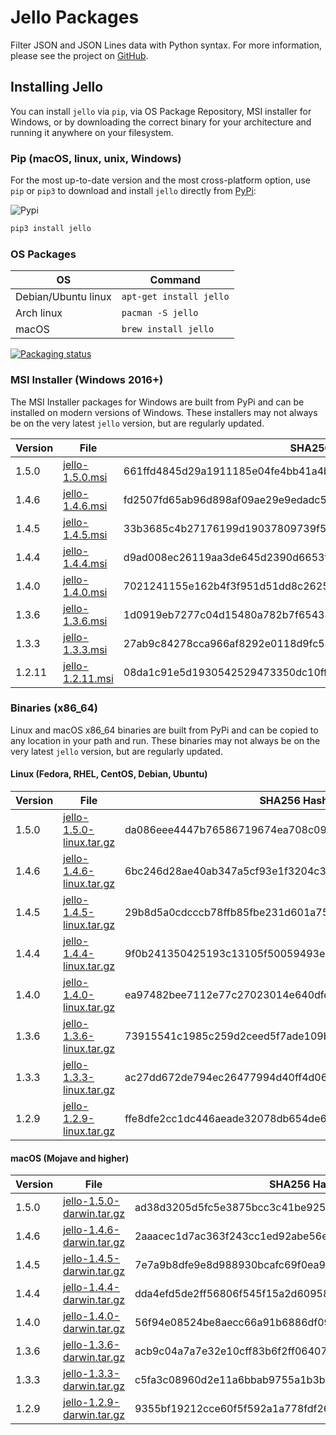 # Jello Packages

Filter JSON and JSON Lines data with Python syntax. For more information, please see the project on [GitHub](https://github.com/kellyjonbrazil/jello).

## Installing Jello
You can install `jello` via `pip`, via OS Package Repository, MSI installer for Windows, or by downloading the correct binary for your architecture and running it anywhere on your filesystem.

### Pip (macOS, linux, unix, Windows)
For the most up-to-date version and the most cross-platform option, use `pip` or `pip3` to download and install `jello` directly from [PyPi](https://pypi.org/project/jello/):

![Pypi](https://img.shields.io/pypi/v/jello.svg)


```bash
pip3 install jello
```

### OS Packages

| OS                    | Command                                                                       | 
|-----------------------|-------------------------------------------------------------------------------|
| Debian/Ubuntu linux   | `apt-get install jello`                                                          |
| Arch linux            | `pacman -S jello`                                                             |
| macOS                 | `brew install jello`                                                          |

[![Packaging status](https://repology.org/badge/vertical-allrepos/jello.svg)](https://repology.org/project/jello/versions)

### MSI Installer (Windows 2016+)
The MSI Installer packages for Windows are built from PyPi and can be installed on modern versions of Windows. These installers may not always be on the very latest `jello` version, but are regularly updated.

| Version   | File                                                                                    | SHA256 Hash                                                       |
|-----------|-----------------------------------------------------------------------------------------|-------------------------------------------------------------------|
| 1.5.0     | [jello-1.5.0.msi](https://jello-packages.s3-us-west-1.amazonaws.com/jello-1.5.0.msi)    | 661ffd4845d29a1911185e04fe4bb41a4bebc3db5d983d4f36f11d2f88553f2b  |
| 1.4.6     | [jello-1.4.6.msi](https://jello-packages.s3-us-west-1.amazonaws.com/jello-1.4.6.msi)    | fd2507fd65ab96d898af09ae29e9edadc50e96fb9a0a60940c90fdb2458059c5  |
| 1.4.5     | [jello-1.4.5.msi](https://jello-packages.s3-us-west-1.amazonaws.com/jello-1.4.5.msi)    | 33b3685c4b27176199d19037809739f581464a0a175c732c1dc42083d8c881f0  |
| 1.4.4     | [jello-1.4.4.msi](https://jello-packages.s3-us-west-1.amazonaws.com/jello-1.4.4.msi)    | d9ad008ec26119aa3de645d2390d6653f11d533d5dc3e0f0b3dcb5d243c14fe0  |
| 1.4.0     | [jello-1.4.0.msi](https://jello-packages.s3-us-west-1.amazonaws.com/jello-1.4.0.msi)    | 7021241155e162b4f3f951d51dd8c2625b4f43ac6899648a266107c571f41bfb  |
| 1.3.6     | [jello-1.3.6.msi](https://jello-packages.s3-us-west-1.amazonaws.com/jello-1.3.6.msi)    | 1d0919eb7277c04d15480a782b7f65438855f3556497e7c31f11154a081610ad  |
| 1.3.3     | [jello-1.3.3.msi](https://jello-packages.s3-us-west-1.amazonaws.com/jello-1.3.3.msi)    | 27ab9c84278cca966af8292e0118d9fc54807f54f2b057f7a99b6ac0ef6c6b28  |
| 1.2.11    | [jello-1.2.11.msi](https://jello-packages.s3-us-west-1.amazonaws.com/jello-1.2.11.msi)  | 08da1c91e5d1930542529473350dc10ffc3d4adf5c06cc365c333663ac82a8fc  |

### Binaries (x86_64)
Linux and macOS x86_64 binaries are built from PyPi and can be copied to any location in your path and run. These binaries may not always be on the very latest `jello` version, but are regularly updated.

#### Linux (Fedora, RHEL, CentOS, Debian, Ubuntu)

| Version   | File                                                                                                               | SHA256 Hash (binary file)                                         |
|-----------|--------------------------------------------------------------------------------------------------------------------|-------------------------------------------------------------------|
| 1.5.0     | [jello-1.5.0-linux.tar.gz](https://jello-packages.s3-us-west-1.amazonaws.com/bin/jello-1.5.0-linux-x86_64.tar.gz)  | da086eee4447b76586719674ea708c0996d4c6d2720a99e8af2e9b5cd8efecfa  |
| 1.4.6     | [jello-1.4.6-linux.tar.gz](https://jello-packages.s3-us-west-1.amazonaws.com/bin/jello-1.4.6-linux-x86_64.tar.gz)  | 6bc246d28ae40ab347a5cf93e1f3204c3f9b08272b3f10c0b27daad677f749a3  |
| 1.4.5     | [jello-1.4.5-linux.tar.gz](https://jello-packages.s3-us-west-1.amazonaws.com/bin/jello-1.4.5-linux-x86_64.tar.gz)  | 29b8d5a0cdcccb78ffb85fbe231d601a75818ae6259fa89255b80095d9762c34  |
| 1.4.4     | [jello-1.4.4-linux.tar.gz](https://jello-packages.s3-us-west-1.amazonaws.com/bin/jello-1.4.4-linux-x86_64.tar.gz)  | 9f0b241350425193c13105f50059493e2484620276b3cf6665c7012dfc48e76d  |
| 1.4.0     | [jello-1.4.0-linux.tar.gz](https://jello-packages.s3-us-west-1.amazonaws.com/bin/jello-1.4.0-linux-x86_64.tar.gz)  | ea97482bee7112e77c27023014e640dfd942991719cec38116cf3905f679b874  |
| 1.3.6     | [jello-1.3.6-linux.tar.gz](https://jello-packages.s3-us-west-1.amazonaws.com/bin/jello-1.3.6-linux-x86_64.tar.gz)  | 73915541c1985c259d2ceed5f7ade109b156da4ff59f7af0a3c0298057884884  |
| 1.3.3     | [jello-1.3.3-linux.tar.gz](https://jello-packages.s3-us-west-1.amazonaws.com/bin/jello-1.3.3-linux-x86_64.tar.gz)  | ac27dd672de794ec26477994d40ff4d060537691f3ca6eafd84c2ab2bf1470ca  |
| 1.2.9     | [jello-1.2.9-linux.tar.gz](https://jello-packages.s3-us-west-1.amazonaws.com/bin/jello-1.2.9-linux.tar.gz)         | ffe8dfe2cc1dc446aeade32078db654de604176976be5dee89f83f0049551c45  |


#### macOS (Mojave and higher)

| Version   | File                                                                                                                 | SHA256 Hash (binary file)                                         |
|-----------|----------------------------------------------------------------------------------------------------------------------|-------------------------------------------------------------------|
| 1.5.0     | [jello-1.5.0-darwin.tar.gz](https://jello-packages.s3-us-west-1.amazonaws.com/bin/jello-1.5.0-darwin-x86_64.tar.gz)  | ad38d3205d5fc5e3875bcc3c41be925132ce968ee44d9af4ada4f3b58acc4712  |
| 1.4.6     | [jello-1.4.6-darwin.tar.gz](https://jello-packages.s3-us-west-1.amazonaws.com/bin/jello-1.4.6-darwin-x86_64.tar.gz)  | 2aaacec1d7ac363f243cc1ed92abe56e35d939c20177d8d4d3989a4ef0a1618c  |
| 1.4.5     | [jello-1.4.5-darwin.tar.gz](https://jello-packages.s3-us-west-1.amazonaws.com/bin/jello-1.4.5-darwin-x86_64.tar.gz)  | 7e7a9b8dfe9e8d988930bcafc69f0ea97382f08c02550d2fd4b5bfeca6ec7ecb  |
| 1.4.4     | [jello-1.4.4-darwin.tar.gz](https://jello-packages.s3-us-west-1.amazonaws.com/bin/jello-1.4.4-darwin-x86_64.tar.gz)  | dda4efd5de2ff56806f545f15a2d6095845c05106fab046737a5e27c9d22dfb9  |
| 1.4.0     | [jello-1.4.0-darwin.tar.gz](https://jello-packages.s3-us-west-1.amazonaws.com/bin/jello-1.4.0-darwin-x86_64.tar.gz)  | 56f94e08524be8aecc66a91b6886df09b1dc7089755c8d4f7bdca3ba088fa413  |
| 1.3.6     | [jello-1.3.6-darwin.tar.gz](https://jello-packages.s3-us-west-1.amazonaws.com/bin/jello-1.3.6-darwin-x86_64.tar.gz)  | acb9c04a7a7e32e10cff83b6f2ff06407fae7172d6ff633bb3221487763c5521  |
| 1.3.3     | [jello-1.3.3-darwin.tar.gz](https://jello-packages.s3-us-west-1.amazonaws.com/bin/jello-1.3.3-darwin-x86_64.tar.gz)  | c5fa3c08960d2e11a6bbab9755a1b3b42897526b3e2b5bc49f686b59704d9ed8  |
| 1.2.9     | [jello-1.2.9-darwin.tar.gz](https://jello-packages.s3-us-west-1.amazonaws.com/bin/jello-1.2.9-darwin.tar.gz)         | 9355bf19212cce60f5f592a1a778fdf26984f4b86968ceca2a3e99792c258037  |
